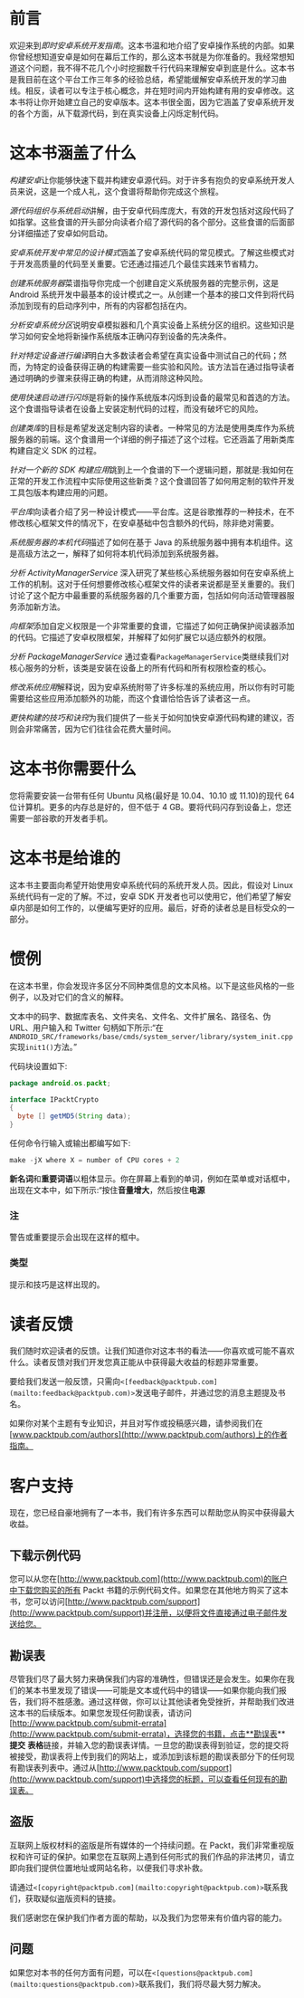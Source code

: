 # 前言

欢迎来到*即时安卓系统开发指南*。这本书温和地介绍了安卓操作系统的内部。如果你曾经想知道安卓是如何在幕后工作的，那么这本书就是为你准备的。我经常想知道这个问题，我不得不花几个小时挖掘数千行代码来理解安卓到底是什么。这本书是我目前在这个平台工作三年多的经验总结，希望能缓解安卓系统开发的学习曲线。相反，读者可以专注于核心概念，并在短时间内开始构建有用的安卓修改。这本书将让你开始建立自己的安卓版本。这本书很全面，因为它涵盖了安卓系统开发的各个方面，从下载源代码，到在真实设备上闪烁定制代码。

# 这本书涵盖了什么

*构建安卓*让你能够快速下载并构建安卓源代码。对于许多有抱负的安卓系统开发人员来说，这是一个成人礼，这个食谱将帮助你完成这个旅程。

*源代码组织与系统启动*讲解，由于安卓代码库庞大，有效的开发包括对这段代码了如指掌。这些食谱的开头部分向读者介绍了源代码的各个部分。这些食谱的后面部分详细描述了安卓如何启动。

*安卓系统开发中常见的设计模式*涵盖了安卓系统代码的常见模式。了解这些模式对于开发高质量的代码至关重要。它还通过描述几个最佳实践来节省精力。

*创建系统服务器*菜谱指导你完成一个创建自定义系统服务器的完整示例，这是 Android 系统开发中最基本的设计模式之一。从创建一个基本的接口文件到将代码添加到现有的启动序列中，所有的内容都包括在内。

*分析安卓系统分区*说明安卓模拟器和几个真实设备上系统分区的组织。这些知识是学习如何安全地将新操作系统版本正确闪存到设备的先决条件。

*针对特定设备进行编译*明白大多数读者会希望在真实设备中测试自己的代码；然而，为特定的设备获得正确的构建需要一些实验和风险。该方法旨在通过指导读者通过明确的步骤来获得正确的构建，从而消除这种风险。

*使用快速启动进行闪烁*是将新的操作系统版本闪烁到设备的最常见和首选的方法。这个食谱指导读者在设备上安装定制代码的过程，而没有破坏它的风险。

*创建类库*的目标是希望发送定制内容的读者。一种常见的方法是使用类库作为系统服务器的前端。这个食谱用一个详细的例子描述了这个过程。它还涵盖了用新类库构建自定义 SDK 的过程。

*针对一个新的 SDK 构建应用*跳到上一个食谱的下一个逻辑问题，那就是:我如何在正常的开发工作流程中实际使用这些新类？这个食谱回答了如何用定制的软件开发工具包版本构建应用的问题。

*平台库*向读者介绍了另一种设计模式——平台库。这是谷歌推荐的一种技术，在不修改核心框架文件的情况下，在安卓基础中包含额外的代码，除非绝对需要。

*系统服务器的本机代码*描述了如何在基于 Java 的系统服务器中拥有本机组件。这是高级方法之一，解释了如何将本机代码添加到系统服务器。

*分析 ActivityManagerService* 深入研究了某些核心系统服务器如何在安卓系统上工作的机制。这对于任何想要修改核心框架文件的读者来说都是至关重要的。我们讨论了这个配方中最重要的系统服务器的几个重要方面，包括如何向活动管理器服务添加新方法。

*向框架*添加自定义权限是一个非常重要的食谱，它描述了如何正确保护阅读器添加的代码。它描述了安卓权限框架，并解释了如何扩展它以适应额外的权限。

*分析 PackageManagerService* 通过查看`PackageManagerService`类继续我们对核心服务的分析，该类是安装在设备上的所有代码和所有权限检查的核心。

*修改系统应用*解释说，因为安卓系统附带了许多标准的系统应用，所以你有时可能需要给这些应用添加额外的功能，而这个食谱恰恰告诉了读者这一点。

*更快构建的技巧和诀窍*为我们提供了一些关于如何加快安卓源代码构建的建议，否则会非常痛苦，因为它们往往会花费大量时间。

# 这本书你需要什么

您将需要安装一台带有任何 Ubuntu 风格(最好是 10.04、10.10 或 11.10)的现代 64 位计算机。更多的内存总是好的，但不低于 4 GB。要将代码闪存到设备上，您还需要一部谷歌的开发者手机。

# 这本书是给谁的

这本书主要面向希望开始使用安卓系统代码的系统开发人员。因此，假设对 Linux 系统代码有一定的了解。不过，安卓 SDK 开发者也可以使用它，他们希望了解安卓内部是如何工作的，以便编写更好的应用。最后，好奇的读者总是目标受众的一部分。

# 惯例

在这本书里，你会发现许多区分不同种类信息的文本风格。以下是这些风格的一些例子，以及对它们的含义的解释。

文本中的码字、数据库表名、文件夹名、文件名、文件扩展名、路径名、伪 URL、用户输入和 Twitter 句柄如下所示:“在`ANDROID_SRC/frameworks/base/cmds/system_server/library/system_init.cpp`实现`init1()`方法。”

代码块设置如下:

```java
package android.os.packt; 

interface IPacktCrypto 
{ 
  byte [] getMD5(String data); 
}
```

任何命令行输入或输出都编写如下:

```java
make -jX where X = number of CPU cores + 2

```

**新名词**和**重要词语**以粗体显示。你在屏幕上看到的单词，例如在菜单或对话框中，出现在文本中，如下所示:“按住**音量增大**，然后按住**电源**

### 注

警告或重要提示会出现在这样的框中。

### 类型

提示和技巧是这样出现的。

# 读者反馈

我们随时欢迎读者的反馈。让我们知道你对这本书的看法——你喜欢或可能不喜欢什么。读者反馈对我们开发您真正能从中获得最大收益的标题非常重要。

要给我们发送一般反馈，只需向`<[feedback@packtpub.com](mailto:feedback@packtpub.com)>`发送电子邮件，并通过您的消息主题提及书名。

如果你对某个主题有专业知识，并且对写作或投稿感兴趣，请参阅我们在[www.packtpub.com/authors](http://www.packtpub.com/authors)上的作者指南。

# 客户支持

现在，您已经自豪地拥有了一本书，我们有许多东西可以帮助您从购买中获得最大收益。

## 下载示例代码

您可以从您在[http://www.packtpub.com](http://www.packtpub.com)的账户中下载您购买的所有 Packt 书籍的示例代码文件。如果您在其他地方购买了这本书，您可以访问[http://www.packtpub.com/support](http://www.packtpub.com/support)并注册，以便将文件直接通过电子邮件发送给您。

## 勘误表

尽管我们尽了最大努力来确保我们内容的准确性，但错误还是会发生。如果你在我们的某本书里发现了错误——可能是文本或代码中的错误——如果你能向我们报告，我们将不胜感激。通过这样做，你可以让其他读者免受挫折，并帮助我们改进这本书的后续版本。如果您发现任何勘误表，请访问[http://www.packtpub.com/submit-errata](http://www.packtpub.com/submit-errata)，选择您的书籍，点击**勘误表** **提交** **表格**链接，并输入您的勘误表详情。一旦您的勘误表得到验证，您的提交将被接受，勘误表将上传到我们的网站上，或添加到该标题的勘误表部分下的任何现有勘误表列表中。通过从[http://www.packtpub.com/support](http://www.packtpub.com/support)中选择您的标题，可以查看任何现有的勘误表。

## 盗版

互联网上版权材料的盗版是所有媒体的一个持续问题。在 Packt，我们非常重视版权和许可证的保护。如果您在互联网上遇到任何形式的我们作品的非法拷贝，请立即向我们提供位置地址或网站名称，以便我们寻求补救。

请通过`<[copyright@packtpub.com](mailto:copyright@packtpub.com)>`联系我们，获取疑似盗版资料的链接。

我们感谢您在保护我们作者方面的帮助，以及我们为您带来有价值内容的能力。

## 问题

如果您对本书的任何方面有问题，可以在`<[questions@packtpub.com](mailto:questions@packtpub.com)>`联系我们，我们将尽最大努力解决。